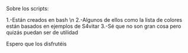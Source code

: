 Sobre los scripts:

1.-Están creados en bash \n
2.-Algunos de ellos como la lista de colores están basados en ejemplos de S4vitar
3.-Sé que no son gran cosa pero quizás puedan ser de utilidad

Espero que los disfrutéis
